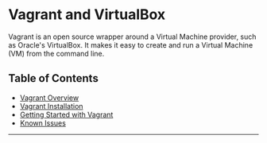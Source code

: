 # Vagrant and VirtualBox

Vagrant is an open source wrapper around a Virtual Machine provider, such as Oracle's 
VirtualBox. It makes it easy to create and run a Virtual Machine (VM) from the command line.


## Table of Contents

- [Vagrant Overview][1]
- [Vagrant Installation][2]
- [Getting Started with Vagrant][3]
- [Known Issues][4]

---

[1]: /Guides/Vagrant/Vagrant%20Overview
[2]: /Guides/Vagrant/Vagrant%20Installation
[3]: /Guides/Vagrant/Getting%20Started%20with%20Vagrant
[4]: /Guides/Vagrant/Known%20Issues